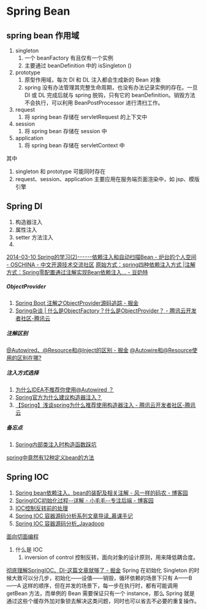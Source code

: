 # Spring Bean

## spring bean 作用域
1. singleton
	1. 一个 beanFactory 有且仅有一个实例
	2. 主要通过 beanDefinition 中的 isSingleton ()
2. prototype
	1. 原型作用域，每次 DI 和 DL 注入都会生成新的 Bean 对象
	2. spring 没有办法管理其完整生命周期，也没有办法记录实例的存在。一旦 DI 或 DL 完成后就与 spring 脱钩，只有它的 beanDefinition。销毁方法不会执行，可以利用 BeanPostProcessor 进行清扫工作。
3. request
	1. 将 spring bean 存储在 servletRequest 的上下文中
4. session
	1. 将 spring bean 存储在 session 中
5. application
	1. 将 spring bean 存储在 servletContext 中

其中
1. singleton 和 prototype 可能同时存在
2. request、session、application 主要应用在服务端页面渲染中，如 jsp、模版引擎

## Spring DI
1. 构造器注入
2. 属性注入
3. setter 方法注入
4. 
[2014-03-10 Spring的学习(2)------依赖注入和自动扫描Bean - 炉台的个人空间 - OSCHINA - 中文开源技术交流社区](https://my.oschina.net/codeWatching/blog/206824)
[原始方式：spring四种依赖注入方式 |注解方式：Spring零配置通过注解实现Bean依赖注入... - 豆奶特](https://www.dounaite.com/article/62c1e6f4f4ab41be486aba92.html)
##### ObjectProvider
1. [Spring Boot 注解之ObjectProvider源码追踪 - 掘金](https://juejin.cn/post/6844904009556312077)
2. [Spring杂谈 | 什么是ObjectFactory？什么是ObjectProvider？ - 腾讯云开发者社区-腾讯云](https://cloud.tencent.com/developer/article/1656165)

##### 注解区别
[@Autowired、@Resource和@Inject的区别 - 掘金](https://juejin.cn/post/6844904158252761102)
[@Autowire和@Resource使用的区别在哪?](https://mp.weixin.qq.com/s/-EZL0ERsfDGkN0L-FsQ3uw)

##### 注入方式选择
1. [为什么IDEA不推荐你使用@Autowired ？](https://mp.weixin.qq.com/s/nSP6DKNLyL_5FmSbd_NywQ)
2. [Spring官方为什么建议构造器注入？](https://mp.weixin.qq.com/s/I6cjOXjlhvM5lv0v7O6kLA)
3. [【Spring】浅谈spring为什么推荐使用构造器注入 - 腾讯云开发者社区-腾讯云](https://cloud.tencent.com/developer/article/1126880)

##### 备忘点
1. [Spring内部类注入时构造函数踩坑](https://www.jianshu.com/p/7a662ea860be)


[spring中竟然有12种定义bean的方法](https://mp.weixin.qq.com/s/-gFK9X9j1rvl3vKqTUEDmA)


## Spring IOC

1. [Spring bean依赖注入、bean的装配及相关注解 - 风一样的码农 - 博客园](https://www.cnblogs.com/chenpi/p/6222595.html)
2. [SpringIOC初始化过程--详解 - 小毛毛--专注后端 - 博客园](https://www.cnblogs.com/zgwjava/p/10839732.html)
3. [IOC控制反转前的处理](https://mp.weixin.qq.com/s?__biz=MzU2MTI4MjI0MQ==&mid=2247486449&idx=1&sn=00e3bb161f6ca5f19f1043b036a1d8b2)
4. [Spring IOC 容器源码分析系列文章导读_慕课手记](https://www.imooc.com/article/31807)
5. [Spring IOC 容器源码分析_Javadoop](https://javadoop.com/post/spring-ioc)


 [面向切面编程](https://mp.weixin.qq.com/s?__biz=MzA5MzI3NjE2MA==&mid=2650246879&idx=1&sn=a5da5e3fc05778117674f65aaed40106)
 1. 什么是 IOC
	 1. inversion of control 控制反转，面向对象的设计原则，用来降低耦合度。 

[彻底理解SpringIOC、DI-这篇文章就够了 - 掘金](https://juejin.cn/post/6844903715602694152)
Spring 在初始化 Singleton 的时候大致可以分几步，初始化——设值——销毁，循环依赖的场景下只有 A——B——A 这样的顺序，但在并发的场景下，每一步在执行时，都有可能调用 getBean 方法，而单例的 Bean 需要保证只有一个 instance，那么 Spring 就是通过这些个缓存外加对象锁去解决这类问题，同时也可以省去不必要的重复操作。